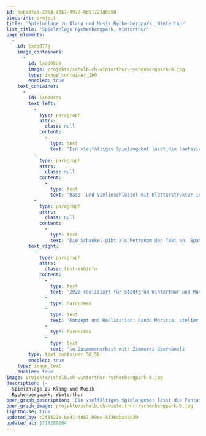 ```yaml
---
id: 5eba3faa-2354-4367-9977-8b91723d0b58
blueprint: project
title: 'Spielanlage zu Klang und Musik Rychenbergpark, Winterthur'
list_title: 'Spielanlage Rychenbergpark, Winterthur'
page_elements:
  -
    id: lxdd077j
    image_containers:
      -
        id: lxdd08q9
        image: projekte/schelb.ch-winterthur-rychenbergpark-0.jpg
        type: image_container_100
        enabled: true
    text_container:
      -
        id: lxdd0cza
        text_left:
          -
            type: paragraph
            attrs:
              class: null
            content:
              -
                type: text
                text: 'Ein vielfältiges Spielangebot lässt die Fantasie von Gross und Klein leise anklingen.'
          -
            type: paragraph
            attrs:
              class: null
            content:
              -
                type: text
                text: 'Bass- und Violinschlüssel mit Kletterstruktur interpretiert, struppiges Singvogelnest in luftiger Höhe, Seilhängebrücke, Doppelrohrutsche, Hängelianenzöpfe und weitere Aufstiegs- und Spielmöglichkeiten, wie Noten aufgespannt.'
          -
            type: paragraph
            attrs:
              class: null
            content:
              -
                type: text
                text: 'Die Schaukel gibt als Metronom den Takt an. Spatz-Schwatz-Platz lädt ein zum Balancieren, Kraxeln, Plaudern und Pausieren.'
        text_right:
          -
            type: paragraph
            attrs:
              class: text-subinfo
            content:
              -
                type: text
                text: '2020 realisiert für Stadtgrün Winterthur und Musikkollegium Winterthur'
              -
                type: hardBreak
              -
                type: text
                text: 'Konzept und Realisation: Rando Moricca, atelier schelb+partner ag'
              -
                type: hardBreak
              -
                type: text
                text: 'in Zusammenarbeit mit: Zimmerei Oberhänsli'
        type: text_container_50_50
        enabled: true
    type: image_text
    enabled: true
image: projekte/schelb.ch-winterthur-rychenbergpark-0.jpg
description: |-
  Spielanlage zu Klang und Musik
  Rychenbergpark, Winterthur
open_graph_description: 'Ein vielfältiges Spielangebot lässt die Fantasie von Gross und Klein leise anklingen. Bass- und Violinschlüssel mit Kletterstruktur interpretiert, struppiges Singvogelnest in luftiger Höhe, Seilhängebrücke, Doppelrohrutsche, Hängelianenzöpfe und weitere Aufstiegs- und Spielmöglichkeiten, wie Noten aufgespannt. Die Schaukel gibt als Metronom den Takt an. Spatz-Schwatz-Platz lädt ein zum Balancieren, Kraxeln, Plaudern und Pausieren.'
open_graph_image: projekte/schelb.ch-winterthur-rychenbergpark-0.jpg
lighthouse: true
updated_by: c2f8321e-be41-4d83-b9ee-8136dba46b39
updated_at: 1718289204
---
```

